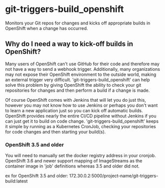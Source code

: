 # git-triggers-build_openshift
Monitors your Git repos for changes and kicks off appropriate builds in OpenShift when a change has occurred.

## Why do I need a way to kick-off builds in OpenShift?
Many users of OpenShift can't use GitHub for their code and therefore may not have a way to send a webhook trigger.
Additionally, many organizations may not expose their OpenShift environment to the outside world, making an external
trigger very difficult.  'git-triggers-build_openshift' can help solve this problem by giving OpenShift the ability
to check your git repositories for changes and then perform a build if a change is made.

Of course OpenShift comes with Jenkins that will let you do just this, however you may not know how to use Jenkins
or perhaps you don't want to learn a new application just so you can kick off automatic builds.  OpenShift provides
nearly the entire CI/CD pipeline without Jenkins if you can just get it to build on code change.
'git-triggers-build_openshift' keeps it simple by running as a Kubernetes CronJob, checking your repositories for
code changes and then starting your build(s).


### OpenShift 3.5 and older
You will need to manually set the docker registry address in your cronjob.  OpenShift 3.6 and newer support
mapping of ImageStreams as the container image in 'job' definitions whereas 3.5 and older did not.

ex for OpenShift 3.5 and older: 172.30.0.2:5000/project-name/git-triggers-build:latest 

